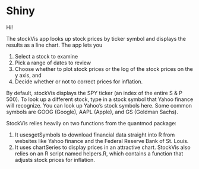 # Shiny

Hi!

The stockVis app looks up stock prices by ticker symbol and displays the results as a line chart. The app lets you
1. Select a stock to examine
2. Pick a range of dates to review
3. Choose whether to plot stock prices or the log of the stock prices on the y axis, and
4. Decide whether or not to correct prices for inflation.

By default, stockVis displays the SPY ticker (an index of the entire S & P 500). To look up a different stock, type in a stock symbol that Yahoo finance will recognize. You can look up Yahoo’s stock symbols here. Some common symbols are GOOG (Google), AAPL (Apple), and GS (Goldman Sachs).

StockVis relies heavily on two functions from the quantmod package:

1. It usesgetSymbols to download financial data straight into R from websites like Yahoo finance and the Federal Reserve Bank of St. Louis.
2. It uses chartSeries to display prices in an attractive chart.
StockVis also relies on an R script named helpers.R, which contains a function that adjusts stock prices for inflation.
